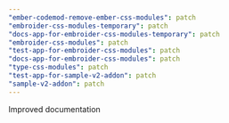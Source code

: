 ```yaml
---
"ember-codemod-remove-ember-css-modules": patch
"embroider-css-modules-temporary": patch
"docs-app-for-embroider-css-modules-temporary": patch
"embroider-css-modules": patch
"test-app-for-embroider-css-modules": patch
"docs-app-for-embroider-css-modules": patch
"type-css-modules": patch
"test-app-for-sample-v2-addon": patch
"sample-v2-addon": patch
---
```


Improved documentation
